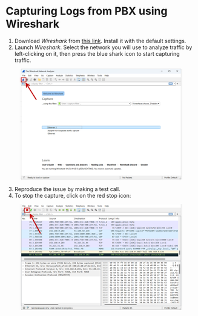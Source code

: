 # Capturing Logs from PBX using Wireshark

1. Download _Wireshark_ from [this link](https://www.wireshark.org/). Install it with the default settings.
2. Launch _Wireshark_. Select the network you will use to analyze traffic by left-clicking on it, then press the blue shark icon to start capturing traffic.

<figure><img src="../../.gitbook/assets/blueSharkIcon.png" alt=""><figcaption></figcaption></figure>

3. Reproduce the issue by making a test call.
4. To stop the capture, click on the red stop icon:

<figure><img src="../../.gitbook/assets/redIcon.png" alt=""><figcaption></figcaption></figure>
